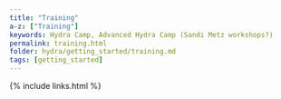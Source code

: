 ```yaml
---
title: "Training"
a-z: ["Training"]
keywords: Hydra Camp, Advanced Hydra Camp (Sandi Metz workshops?)
permalink: training.html
folder: hydra/getting_started/training.md
tags: [getting_started]
---
```



{% include links.html %}
